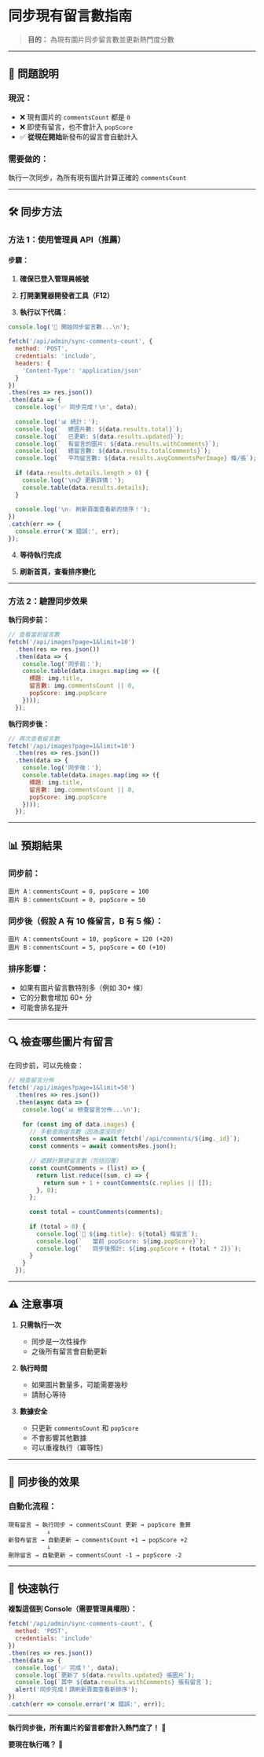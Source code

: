 # 同步現有留言數指南

> **目的：** 為現有圖片同步留言數並更新熱門度分數

---

## 🎯 **問題說明**

### **現況：**
- ❌ 現有圖片的 `commentsCount` 都是 `0`
- ❌ 即使有留言，也不會計入 `popScore`
- ✅ **從現在開始**新發布的留言會自動計入

### **需要做的：**
執行一次同步，為所有現有圖片計算正確的 `commentsCount`

---

## 🛠️ **同步方法**

### **方法 1：使用管理員 API（推薦）**

#### **步驟：**

1. **確保已登入管理員帳號**

2. **打開瀏覽器開發者工具（F12）**

3. **執行以下代碼：**

```javascript
console.log('🔄 開始同步留言數...\n');

fetch('/api/admin/sync-comments-count', {
  method: 'POST',
  credentials: 'include',
  headers: {
    'Content-Type': 'application/json'
  }
})
.then(res => res.json())
.then(data => {
  console.log('✅ 同步完成！\n', data);
  
  console.log('📊 統計：');
  console.log(`  總圖片數: ${data.results.total}`);
  console.log(`  已更新: ${data.results.updated}`);
  console.log(`  有留言的圖片: ${data.results.withComments}`);
  console.log(`  總留言數: ${data.results.totalComments}`);
  console.log(`  平均留言數: ${data.results.avgCommentsPerImage} 條/張`);
  
  if (data.results.details.length > 0) {
    console.log('\n📋 更新詳情：');
    console.table(data.results.details);
  }
  
  console.log('\n💡 刷新頁面查看新的排序！');
})
.catch(err => {
  console.error('❌ 錯誤:', err);
});
```

4. **等待執行完成**

5. **刷新首頁，查看排序變化**

---

### **方法 2：驗證同步效果**

**執行同步前：**
```javascript
// 查看當前留言數
fetch('/api/images?page=1&limit=10')
  .then(res => res.json())
  .then(data => {
    console.log('同步前：');
    console.table(data.images.map(img => ({
      標題: img.title,
      留言數: img.commentsCount || 0,
      popScore: img.popScore
    })));
  });
```

**執行同步後：**
```javascript
// 再次查看留言數
fetch('/api/images?page=1&limit=10')
  .then(res => res.json())
  .then(data => {
    console.log('同步後：');
    console.table(data.images.map(img => ({
      標題: img.title,
      留言數: img.commentsCount || 0,
      popScore: img.popScore
    })));
  });
```

---

## 📊 **預期結果**

### **同步前：**
```
圖片 A：commentsCount = 0, popScore = 100
圖片 B：commentsCount = 0, popScore = 50
```

### **同步後（假設 A 有 10 條留言，B 有 5 條）：**
```
圖片 A：commentsCount = 10, popScore = 120 (+20)
圖片 B：commentsCount = 5, popScore = 60 (+10)
```

### **排序影響：**
- 如果有圖片留言數特別多（例如 30+ 條）
- 它的分數會增加 60+ 分
- 可能會排名提升

---

## 🔍 **檢查哪些圖片有留言**

在同步前，可以先檢查：

```javascript
// 檢查留言分佈
fetch('/api/images?page=1&limit=50')
  .then(res => res.json())
  .then(async data => {
    console.log('📊 檢查留言分佈...\n');
    
    for (const img of data.images) {
      // 手動查詢留言數（因為還沒同步）
      const commentsRes = await fetch(`/api/comments/${img._id}`);
      const comments = await commentsRes.json();
      
      // 遞歸計算總留言數（包括回覆）
      const countComments = (list) => {
        return list.reduce((sum, c) => {
          return sum + 1 + countComments(c.replies || []);
        }, 0);
      };
      
      const total = countComments(comments);
      
      if (total > 0) {
        console.log(`📝 ${img.title}: ${total} 條留言`);
        console.log(`   當前 popScore: ${img.popScore}`);
        console.log(`   同步後預計: ${img.popScore + (total * 2)}`);
      }
    }
  });
```

---

## ⚠️ **注意事項**

1. **只需執行一次**
   - 同步是一次性操作
   - 之後所有留言會自動更新

2. **執行時間**
   - 如果圖片數量多，可能需要幾秒
   - 請耐心等待

3. **數據安全**
   - 只更新 `commentsCount` 和 `popScore`
   - 不會影響其他數據
   - 可以重複執行（冪等性）

---

## 🚀 **同步後的效果**

### **自動化流程：**
```
現有留言 → 執行同步 → commentsCount 更新 → popScore 重算
           ↓
新發布留言 → 自動更新 → commentsCount +1 → popScore +2
           ↓
刪除留言 → 自動更新 → commentsCount -1 → popScore -2
```

---

## 🎊 **快速執行**

**複製這個到 Console（需要管理員權限）：**

```javascript
fetch('/api/admin/sync-comments-count', {
  method: 'POST',
  credentials: 'include'
})
.then(res => res.json())
.then(data => {
  console.log('✅ 完成！', data);
  console.log(`更新了 ${data.results.updated} 張圖片`);
  console.log(`其中 ${data.results.withComments} 張有留言`);
  alert('同步完成！請刷新頁面查看新排序');
})
.catch(err => console.error('❌ 錯誤:', err));
```

---

**執行同步後，所有圖片的留言都會計入熱門度了！** 🎉

**要現在執行嗎？** 🚀

